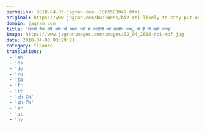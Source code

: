 ```yaml
---
permalink: 2018-04-03-jagran.com--1065583049.html
original: https://www.jagran.com/business/biz-rbi-likely-to-stay-put-on-rates-in-its-mpc-meet-17764253.html
domain: jagran.com
title: 'रिजर्व बैंक की ओर से ब्याज दरों में कटौती की उम्मीद कम, ये हैं दो बड़ी वजह'
image: https://www.jagranimages.com/images/02_04_2018-rbi-mof.jpg
date: 2018-04-03 03:29:21
category: finance
translations: 
 - 'en'
 - 'es'
 - 'de'
 - 'ru'
 - 'ja'
 - 'fr'
 - 'it'
 - 'zh-CN'
 - 'zh-TW'
 - 'ar'
 - 'pt'
 - 'hy'
---
```


